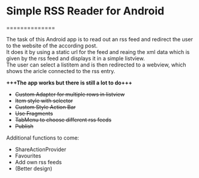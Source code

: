 <h1>Simple RSS Reader for Android</h1>
==============

<p>The task of this Android app is to read out an rss feed and redirect the user to the website of the according post.
<br>
It does it by using a static url for the feed and reaing the xml data which is given by the rss feed and displays it in a simple listview.
<br>
The user can select a listitem and is then redirected to a webview, which shows the aricle connected to the rss entry.
</p>

<p><b>+++The app works but there is still a lot to do+++</b>
<br>
<ul>
<li><del>Custom Adapter for multiple rows in listview</del></li>
<li><del>Item style with selector</del></li>
<li><del>Custom Style Action Bar</del></li>
<li><del>Use Fragments</del></li>
<li><del>TabMenu to choose different rss feeds</del></li>
<li><del>Publish</del></li>
</ul>

Additional functions to come:
<ul>
<li>ShareActionProvider</li>
<li>Favourites</li>
<li>Add own rss feeds</li>
<li>(Better design)</li>
</ul>

